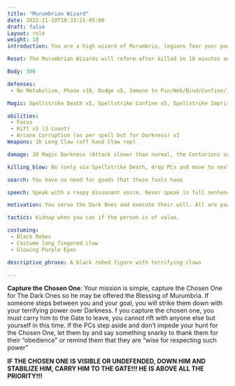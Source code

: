 ```yaml
---
title: "Murumbrian Wizard"
date: 2022-11-10T10:33:21-05:00
draft: false
Layout: role
weight: 10
introduction: You are a high wizard of Murumbria, legions fear your power and cunning. You are the highest rank under the Dark Ones, even Centurions bow to you. 

Reset: The Murumbrian Wizards will reform after killed in 10 minutes and resume their mission until the 1hr timer is over or gate is destroyed.

Body: 300

defenses: 
 - No Metabolism, Phase x10, Dodge x5, Immune to Pin/Web/Bind/Confine/Imprison, Immune to Charm/Command, Healed by Darkness and Time, Double Damage from Light, Threshold 5

Magic: Spellstrike Death x5, Spellstrike Confine x5, Spellstrike Imprison x5, Spellstrike Taint Blood x5, Spellstrike Destruction x5, Spellstrike Paralysis x5, Spellstrike 50 Elemental Darkness x10

abilities: 
 - Focus
 - Rift x5 (3 Count)
 - Arcane Corruption (as per spell but for Darkness) x3
Weapons: 1h Long Claw (off hand Claw rep)

damage: 30 Magic Darkness (Attack slower than normal, the Centurions swing normal speed)

killing_blow: No (only via Spellstrike Death, drop PCs and move to next target, all while seeking the Chosen One)

search: You have no need for goods that these fools have 

speech: Speak with a raspy dissonant voice. Never speak in full sentences, speak in riddles, be very cryptic. 

motivation: You serve the Dark Ones and execute their will. All are pawns in a greater game, you are the bishop on this chessboard ignore the lesser pieces and go for the victory.

tactics: Kidnap when you can if the person is of value.

costuming:  
 - Black Robes
 - Costume long fingered claw
 - Glowing Purple Eyes

descriptive_phrase: A black robed figure with terrifying claws 

---
```


**Capture the Chosen One**: Your mission is simple, capture the Chosen One for The Dark Ones so he may be offered the Blessing of Murumbria. If someone steps between you and your goal, you will strike them down with your terrifying power over Darkness. f you capture the chosen one, you must carry him to the Gate to leave, you cannot rift with anyone else but yourself in this time. If the PCs step aside and don’t impede your hunt for the Chosen One, let them by and say something snarky to thank them for their “obedience” or remind them that they are “wise for respecting such power”

**IF THE CHOSEN ONE IS VISIBLE OR UNDEFENDED, DOWN HIM AND STABILIZE HIM, CARRY HIM TO THE GATE!!! HE IS ABOVE ALL THE PRIORITY!!!**
